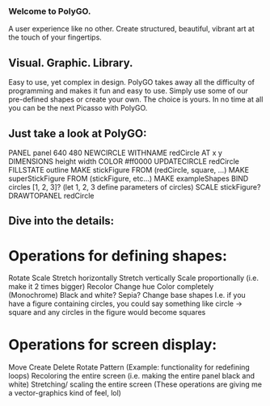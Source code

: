 ### Welcome to PolyGO.

A user experience like no other.  Create structured, beautiful, vibrant art at the touch of your fingertips.

## Visual. Graphic. Library.

Easy to use, yet complex in design.  PolyGO takes away all the difficulty of programming and makes it fun and easy to use.  Simply use some of our pre-defined shapes or create your own.  The choice is yours.  In no time at all you can be the next Picasso with PolyGO.

## Just take a look at PolyGO:

PANEL panel 640 480
NEWCIRCLE WITHNAME redCircle AT x y DIMENSIONS height width COLOR #ff0000
UPDATECIRCLE redCircle FILLSTATE outline
MAKE stickFigure FROM (redCircle, square, ...)
MAKE superStickFigure FROM (stickFigure, etc…)
MAKE exampleShapes BIND circles [1, 2, 3]? (let 1, 2, 3 define parameters of circles)
SCALE stickFigure?
DRAWTOPANEL redCircle

## Dive into the details:
# Operations for defining shapes:
Rotate
Scale
	Stretch horizontally 
	Stretch vertically
	Scale proportionally (i.e. make it 2 times bigger)
Recolor
	Change hue
	Color completely (Monochrome)
	Black and white? Sepia?
Change base shapes 
	I.e. if you have a figure containing circles, you could say something like circle -> square
and any circles in the figure would become squares


# Operations for screen display:
Move
Create
Delete
Rotate 
Pattern (Example: functionality for redefining loops)
Recoloring the entire screen (i.e. making the entire panel black and white)
Stretching/ scaling the entire screen 
(These operations are giving me a vector-graphics kind of feel, lol)
